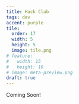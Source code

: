 ```yaml
---
title: Hack Club
tags: dev
accent: purple
tile:
  order: 17
  width: 5
  height: 5
  image: tile.png
# feature:
#   width: 15
#   height: 10
# image: meta-preview.png
draft: true
---
```


Coming Soon!
